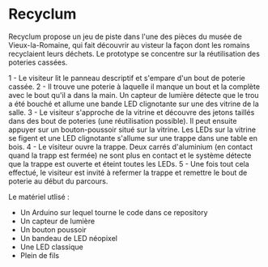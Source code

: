 # Recyclum

Recyclum propose un jeu de piste dans l'une des pièces du musée de Vieux-la-Romaine, qui fait découvrir au visteur la façon dont les romains recyclaient leurs déchets. Le prototype se concentre sur la réutilisation des poteries cassées.

 1 - Le visiteur lit le panneau descriptif et s'empare d'un bout de poterie cassée.
 2 - Il trouve une poterie à laquelle il manque un bout et la complète avec le bout qu'il a dans la main. Un capteur de lumière détecte que le trou a été bouché et allume une bande LED clignotante sur une des vitrine de la salle.
 3 - Le visiteur s'approche de la vitrine et découvre des jetons taillés dans des bout de poteries (une réutilisation possible). Il peut ensuite appuyer sur un bouton-poussoir situé sur la vitrine. Les LEDs sur la vitrine se figent et une LED clignotante s'allume sur une trappe dans une table en bois.
 4 - Le visiteur ouvre la trappe. Deux carrés d'aluminium (en contact quand la trapp est fermée) ne sont plus en contact et le système détecte que la trappe est ouverte et éteint toutes les LEDs.
 5 - Une fois tout cela effectué, le visiteur est invité à refermer la trappe et remettre le bout de poterie au début du parcours.

Le matériel utlisé :
 - Un Arduino sur lequel tourne le code dans ce repository
 - Un capteur de lumière
 - Un bouton poussoir
 - Un bandeau de LED néopixel
 - Une LED classique
 - Plein de fils
